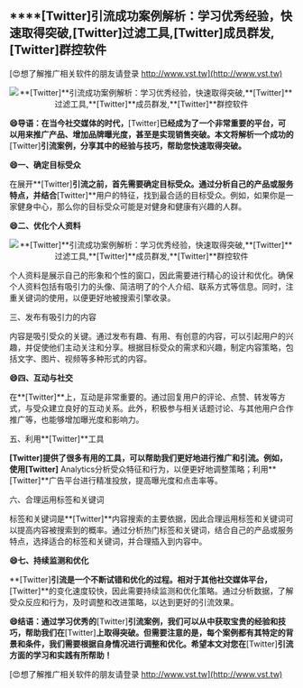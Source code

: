 ## ****[Twitter]**引流成功案例解析：学习优秀经验，快速取得突破,**[Twitter]**过滤工具,**[Twitter]**成员群发,**[Twitter]**群控软件**

[😍想了解推广相关软件的朋友请登录 http://www.vst.tw](http://www.vst.tw)

 <center><img src="https://vst.tw/MP4/tuiguang/png/8.png" alt="**[Twitter]**引流成功案例解析：学习优秀经验，快速取得突破,**[Twitter]**过滤工具,**[Twitter]**成员群发,**[Twitter]**群控软件"></center>

**😄导语：在当今社交媒体的时代，**[Twitter]**已经成为了一个非常重要的平台，可以用来推广产品、增加品牌曝光度，甚至是实现销售突破。本文将解析一个成功的**[Twitter]**引流案例，分享其中的经验与技巧，帮助您快速取得突破。**

**😄一、确定目标受众**

在展开**[Twitter]**引流之前，首先需要确定目标受众。通过分析自己的产品或服务特点，并结合**[Twitter]**用户的特征，找到最合适的目标受众。例如，如果你是一家健身中心，那么你的目标受众可能是对健身和健康有兴趣的人群。

**😄二、优化个人资料**

 <center><img src="https://vst.tw/MP4/tuiguang/png/5.png" alt="**[Twitter]**引流成功案例解析：学习优秀经验，快速取得突破,**[Twitter]**过滤工具,**[Twitter]**成员群发,**[Twitter]**群控软件"></center>

个人资料是展示自己的形象和个性的窗口，因此需要进行精心的设计和优化。确保个人资料包括有吸引力的头像、简洁明了的个人介绍、联系方式等信息。同时，注重关键词的使用，以便更好地被搜索引擎收录。

三、发布有吸引力的内容

内容是吸引受众的关键。通过发布有趣、有用、有创意的内容，可以引起用户的兴趣，并促使他们主动关注和分享。根据目标受众的需求和兴趣，制定内容策略，包括文字、图片、视频等多种形式的内容。

**😄四、互动与社交**

在**[Twitter]**上，互动是非常重要的。通过回复用户的评论、点赞、转发等方式，与受众建立良好的互动关系。此外，积极参与相关话题讨论、与其他用户合作推广等，也能够增加曝光度和影响力。

五、利用**[Twitter]**工具

**[Twitter]**提供了很多有用的工具，可以帮助我们更好地进行推广和引流。例如，使用**[Twitter]** Analytics分析受众特征和行为，以便更好地调整策略；利用**[Twitter]**广告平台进行精准投放，提高曝光度和点击率等。

六、合理运用标签和关键词

标签和关键词是**[Twitter]**内容搜索的主要依据，因此合理运用标签和关键词可以提高内容被搜索到的概率。通过分析热门标签和关键词，结合自己的产品或服务特点，选择适合的标签和关键词，并合理插入到内容中。

**😄七、持续监测和优化**

**[Twitter]**引流是一个不断试错和优化的过程。相对于其他社交媒体平台，**[Twitter]**的变化速度较快，因此需要持续监测和优化策略。通过分析数据，了解受众反应和行为，及时调整和改进策略，以达到更好的引流效果。

**😄结语：通过学习优秀的**[Twitter]**引流案例，我们可以从中获取宝贵的经验和技巧，帮助我们在**[Twitter]**上取得突破。但需要注意的是，每个案例都有其特定的背景和条件，我们需要根据自身情况进行调整和优化。希望本文对您在**[Twitter]**引流方面的学习和实践有所帮助！**

[😍想了解推广相关软件的朋友请登录 http://www.vst.tw](http://www.vst.tw)




